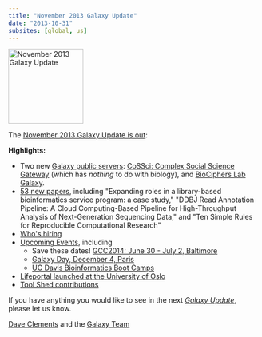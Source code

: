 ```yaml
---
title: "November 2013 Galaxy Update"
date: "2013-10-31"
subsites: [global, us]
---
```

<div class='right'><a href='/galaxy-updates/2013-11/'><img src="/images/logos/GalaxyUpdate200.png" alt="November 2013 Galaxy Update" width=150 /></a></div>

The [November 2013 Galaxy Update is out](/galaxy-updates/2013-11/):

**Highlights:**

* Two new [Galaxy public servers](/galaxy-updates/2013-11/#new-public-servers): [CoSSci: Complex Social Science Gateway](/galaxy-updates/2013-11/#cossci-complex-social-science-gateway) (which has *nothing* to do with biology), and [BioCiphers Lab Galaxy](/galaxy-updates/2013-11/#biociphers-lab-galaxy).
* [53 new papers](/galaxy-updates/2013-11/#new-papers), including "Expanding roles in a library-based bioinformatics service program: a case study," "DDBJ Read Annotation Pipeline: A Cloud Computing-Based Pipeline for High-Throughput Analysis of Next-Generation Sequencing Data," and "Ten Simple Rules for Reproducible Computational Research"
* [Who's hiring](/galaxy-updates/2013-11/#whos-hiring)
* [Upcoming Events](/galaxy-updates/2013-11/#other-events), including
    * Save these dates! [GCC2014: June 30 - July 2, Baltimore](/galaxy-updates/2013-11/#gcc2014-june-30---july-2-baltimore)
    * [Galaxy Day, December 4, Paris](/galaxy-updates/2013-11/#galaxy-day-december-4-paris)
    * [UC Davis Bioinformatics Boot Camps](/galaxy-updates/2013-11/#uc-davis-bioinformatics-boot-camps)
* [Lifeportal launched at the University of Oslo](/galaxy-updates/2013-11/#lifeportal-at-the-university-of-oslo)
* [Tool Shed contributions](/galaxy-updates/2013-11/#toolshed-contributions)

If you have anything you would like to see in the next *[Galaxy Update](/galaxy-updates/)*, please let us know.

[Dave Clements](/people/dave-clements/) and the [Galaxy Team](/galaxy-team/)
